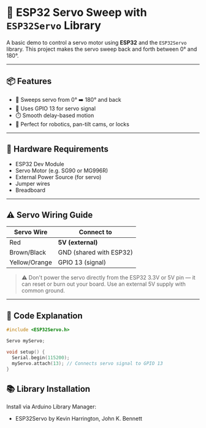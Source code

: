 # 🔄 ESP32 Servo Sweep with `ESP32Servo` Library

A basic demo to control a servo motor using **ESP32** and the `ESP32Servo` library. This project makes the servo sweep back and forth between 0° and 180°.

---

## 📦 Features

- 🎯 Sweeps servo from 0° ➡️ 180° and back
- 🔌 Uses GPIO 13 for servo signal
- ⏱️ Smooth delay-based motion
- 🔋 Perfect for robotics, pan-tilt cams, or locks

---

## 🧰 Hardware Requirements

- ESP32 Dev Module
- Servo Motor (e.g. SG90 or MG996R)
- External Power Source (for servo)
- Jumper wires
- Breadboard

---

## ⚠️ Servo Wiring Guide

| Servo Wire | Connect to       |
|------------|------------------|
| Red        | **5V (external)** |
| Brown/Black| GND (shared with ESP32) |
| Yellow/Orange | GPIO 13 (signal) |

> ⚠️ Don't power the servo directly from the ESP32 3.3V or 5V pin — it can reset or burn out your board. Use an external 5V supply with common ground.

---

## 🔧 Code Explanation

```cpp
#include <ESP32Servo.h>

Servo myServo;

void setup() {
  Serial.begin(115200);
  myServo.attach(13); // Connects servo signal to GPIO 13
}
```
## 📚 Library Installation

Install via Arduino Library Manager:
-	ESP32Servo by Kevin Harrington, John K. Bennett